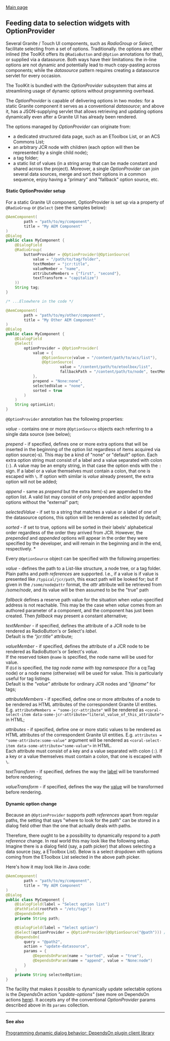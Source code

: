 [Main page](../../README.md)

## Feeding data to selection widgets with OptionProvider

Several Granite / Touch UI components, such as *RadioGroup* or *Select*, facilitate selecting from a set of options. Traditionally. the options are either inlined (the ToolKit offers its `@RadioButton` and `@Option` annotations for that), or supplied via a datasource. Both ways have their limitations: the in-line options are not dynamic and potentially lead to much copy-pasting across components; while the *datasource* pattern requires creating a datasource servlet for every occasion.

The ToolKit is bundled with the *OptionProvider* subsystem that aims at streamlining usage of dynamic options without programming overhead.

The *OptionProvider* is capable of  delivering options in two modes: for a static Granite component it serves as a conventional *datasource*; and above it, has a JSON-supplying servlet that allows retrieving and updating options dynamically even after a Granite UI has already been rendered.

The options managed by *OptionProvider* can originate from:
- a dedicated structured data page, such as an EToolbox List, or an ACS Commons List;
- an arbitrary JCR node with children (each option will then be represented by a single child node);
- a tag folder;
- a static list of values (in a string array that can be made constant and shared across the project).
Moreover, a single *OptionProvider* can join several data sources, merge and sort their options in a common sequence, enjoy having a "primary" and "fallback" option source, etc.

#### Static OptionProvider setup

For a static Granite UI component, OptionProvider is set up via a property of `@RadioGroup` or `@Select` (see the samples below):

```java
@AemComponent(
        path = "path/to/my/component",
        title = "My AEM Component"
)
@Dialog
public class MyComponent {
    @DialogField
    @RadioGroup(
        buttonProvider = @OptionProvider(@OptionSource(
            value = "/path/to/tag/folder",
            textMember = "jcr:title",
            valueMember = "name",
            attributeMembers = {"first", "second"},
            textTransform = "capitalize")
    ))
    String tag;
}

/* ...Elsewhere in the code */

@AemComponent(
        path = "path/to/my/other/component",
        title = "My Other AEM Component"
)
@Dialog
public class MyComponent {
    @DialogField
    @Select(
        optionProvider = @OptionProvider(
            value = {
                @OptionSource(value = "/content/path/to/acs/list"),
                @OptionSource(
                        value = "/content/path/to/etoolbox/list",
                        fallbackPath = "/content/path/to/node", textMember = "title", valueMember = "descr"),
            },
            prepend = "None:none",
            selectedValue = "none",
            sorted = true
        )
    )
    String optionList;
}
```

`@OptionProvider` annotation has the following properties:

*value* - contains one or more `@OptionSource` objects each referring to a single data source (see below);

*prepend* - if specified, defines one or more extra options that will be inserted in the beginning of the option list regardless of items acquired via option source(-s). This may be a kind of "none" or "default" option. Each extra option string must consist of a label and a value separated with colon (`:`). A value may be an empty string, in that case the option ends with the `:` sign. If a label or a value themselves must contain a colon, that one is escaped with `\`. If option with similar is *value* already present, the extra option will not be added;

*append* - same as *prepend* but the extra item(-s) are appended to the option list. A valid list may consist of only prepended and/or appended options without the "external" part;

*selectedValue* - if set to a string that matches a value or a label of one of the datasource options, this option will be rendered as selected by default;

*sorted* - if set to true, options will be sorted in their labels' alphabetical order regardless of the order they arrived from JCR. However, the *prepended* and *appended* options will appear in the order they were specified by the developer, and will remain in the beginning and in the end, respectively.
*

Every `@OptionSource` object can be specified with the following properties:

*value* - defines the path to a List-like structure, a node tree, or a tag folder. Plain paths and *path references* are supported. I.e., if a value is if value is presented like `/typical/jcr/path`, this exact path will be looked for; but if given in the `/some/node@attr` format, the *attr* attribute will be retrieved from
 */some/node*, and its value will be then assumed to be the "true" path

*fallback* defines a reserve path value for the situation when *value*-specified address is not reachable. This may be the case when *value* comes from an authored parameter of a component, and the component has just been created. Then *fallback* may present a constant alternative;

*textMember* - if specified, defines the attribute of a JCR node to be rendered as RadioButton's or Select's *label*.
<br>Default is the *"jcr:title"* attribute;

*valueMember* - if specified, defines the attribute of a JCR node to be rendered as RadioButton's or Select's *value*.
<br>If the reserved token `@name` is specified, the node name will be used for value.
<br>If `@id` is specified, the *tag node name with tag namespace* (for a cq:Tag node) or a node name (otherwise) will be used for value. This is particularly useful for tag listings.
<br>Default is the *"value"* attribute for ordinary JCR nodes and *"@name"* for tags;

*attributeMembers* - if specified, define one or more attributes of a node to be rendered as HTML attributes of the correspondent Granite UI entities. E.g. `attributeMembers = "some-jcr-attribute"` will be rendered as `<coral-select-item data-some-jcr-attribute="literal_value_of_this_attribute">` in HTML;

*attributes* - if specified, define one or more static values to be rendered as HTML attributes of the correspondent Granite UI entities. E.g. `attributes = "some-attribute:some-value"` argument
will be rendered as `<coral-select-item data-some-attribute="some-value">` in HTML.
<br>Each attribute must consist of a key and a value separated with colon (`:`). If a key or a value themselves must contain a colon, that one is escaped with `\`.

*textTransform* - if specified, defines the way the <u>label</u> will be transformed before rendering;

*valueTransform* - if specified, defines the way the <u>value</u> will be transformed before rendering.

#### Dynamic option change

Because an `@OptionProvider` supports *path references* apart from regular paths, the setting that says "where to look for the path" can be stored in a dialog field other than the one that actually deals with paths.

Therefore, there ought to be a possibility to dynamically respond to a *path reference* change. In real world this may look like the following setup. Imagine there is a dialog field (say, a path picker) that allows selecting a data source (say, a EToolbox List). Below is a select dropdown with options coming from the EToolbox List selected in the above path picker.

Here's how it may look like in Java code:

```java
@AemComponent(
        path = "path/to/my/component",
        title = "My AEM Component"
)
@Dialog
public class MyComponent {
    @DialogField(label = "Select option list")
    @PathField(rootPath = "/etc/tags")
    @DependsOnRef
    private String path;

    @DialogField(label = "Select option")
    @Select(optionProvider = @OptionProvider(@OptionSource("@path"))) // @path refers to the attribute named "path" in the same JCR node
    @DependsOn(
        query = "@path2",
        action = "update-datasource",
        params = {
            @DependsOnParam(name = "sorted", value = "true"),
            @DependsOnParam(name = "append", value = "None:node")
        }
    )
    private String selectedOption;
}
```

The facility that makes it possible to dynamically update selectable options is the *DependsOn* action *"update-options"* (see more on DependsOn actions [here](depends-on.md)). It accepts any of the conventional *OptionProvider* params described above in its `params` collection.

***
#### See also

[Programming dynamic dialog behavior: DependsOn plugin client library](depends-on.md)





